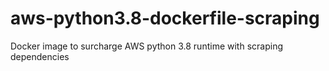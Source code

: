 # aws-python3.8-dockerfile-scraping
Docker image to surcharge AWS python 3.8 runtime with scraping dependencies 
